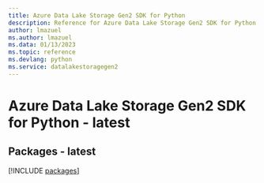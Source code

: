 ```yaml
---
title: Azure Data Lake Storage Gen2 SDK for Python
description: Reference for Azure Data Lake Storage Gen2 SDK for Python
author: lmazuel
ms.author: lmazuel
ms.data: 01/13/2023
ms.topic: reference
ms.devlang: python
ms.service: datalakestoragegen2
---
```

# Azure Data Lake Storage Gen2 SDK for Python - latest
## Packages - latest
[!INCLUDE [packages](data-lake-storage-gen2-index.md)]